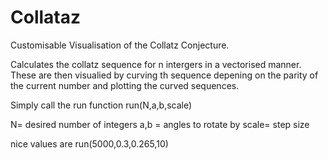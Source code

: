 # Collataz
Customisable Visualisation of the Collatz Conjecture. 

Calculates the collatz sequence for n intergers in a vectorised manner.
These are then visualied by curving th sequence depening on the parity of the current number and plotting 
the curved sequences.

Simply call the run function
run(N,a,b,scale)

N= desired number of integers
a,b = angles to rotate by
scale= step size

nice values are run(5000,0.3,0.265,10)

